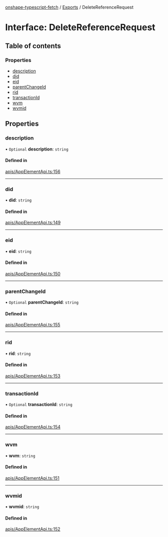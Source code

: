 [onshape-typescript-fetch](../README.md) / [Exports](../modules.md) / DeleteReferenceRequest

# Interface: DeleteReferenceRequest

## Table of contents

### Properties

- [description](DeleteReferenceRequest.md#description)
- [did](DeleteReferenceRequest.md#did)
- [eid](DeleteReferenceRequest.md#eid)
- [parentChangeId](DeleteReferenceRequest.md#parentchangeid)
- [rid](DeleteReferenceRequest.md#rid)
- [transactionId](DeleteReferenceRequest.md#transactionid)
- [wvm](DeleteReferenceRequest.md#wvm)
- [wvmid](DeleteReferenceRequest.md#wvmid)

## Properties

### description

• `Optional` **description**: `string`

#### Defined in

[apis/AppElementApi.ts:156](https://github.com/toebes/onshape-typescript-fetch/blob/3e11ae1/apis/AppElementApi.ts#L156)

___

### did

• **did**: `string`

#### Defined in

[apis/AppElementApi.ts:149](https://github.com/toebes/onshape-typescript-fetch/blob/3e11ae1/apis/AppElementApi.ts#L149)

___

### eid

• **eid**: `string`

#### Defined in

[apis/AppElementApi.ts:150](https://github.com/toebes/onshape-typescript-fetch/blob/3e11ae1/apis/AppElementApi.ts#L150)

___

### parentChangeId

• `Optional` **parentChangeId**: `string`

#### Defined in

[apis/AppElementApi.ts:155](https://github.com/toebes/onshape-typescript-fetch/blob/3e11ae1/apis/AppElementApi.ts#L155)

___

### rid

• **rid**: `string`

#### Defined in

[apis/AppElementApi.ts:153](https://github.com/toebes/onshape-typescript-fetch/blob/3e11ae1/apis/AppElementApi.ts#L153)

___

### transactionId

• `Optional` **transactionId**: `string`

#### Defined in

[apis/AppElementApi.ts:154](https://github.com/toebes/onshape-typescript-fetch/blob/3e11ae1/apis/AppElementApi.ts#L154)

___

### wvm

• **wvm**: `string`

#### Defined in

[apis/AppElementApi.ts:151](https://github.com/toebes/onshape-typescript-fetch/blob/3e11ae1/apis/AppElementApi.ts#L151)

___

### wvmid

• **wvmid**: `string`

#### Defined in

[apis/AppElementApi.ts:152](https://github.com/toebes/onshape-typescript-fetch/blob/3e11ae1/apis/AppElementApi.ts#L152)
